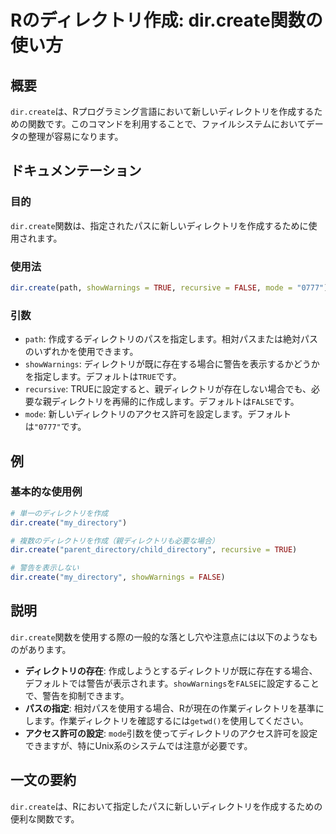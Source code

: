 <!--
Meta Description: # Rのディレクトリ作成: dir.create関数の使い方 ## 概要 `dir.create`は、Rプログラミング言語において新しいディレクトリを作成するための関数です。このコマンドを利用することで、ファイルシステムにおいてデータの整理が容易になります。 ## ドキュメンテーション ### 目的...
Meta Keywords: dir, create, showwarnings, false, true
-->

# Rのディレクトリ作成: dir.create関数の使い方

## 概要
`dir.create`は、Rプログラミング言語において新しいディレクトリを作成するための関数です。このコマンドを利用することで、ファイルシステムにおいてデータの整理が容易になります。

## ドキュメンテーション
### 目的
`dir.create`関数は、指定されたパスに新しいディレクトリを作成するために使用されます。

### 使用法
```R
dir.create(path, showWarnings = TRUE, recursive = FALSE, mode = "0777")
```

### 引数
- `path`: 作成するディレクトリのパスを指定します。相対パスまたは絶対パスのいずれかを使用できます。
- `showWarnings`: ディレクトリが既に存在する場合に警告を表示するかどうかを指定します。デフォルトは`TRUE`です。
- `recursive`: TRUEに設定すると、親ディレクトリが存在しない場合でも、必要な親ディレクトリを再帰的に作成します。デフォルトは`FALSE`です。
- `mode`: 新しいディレクトリのアクセス許可を設定します。デフォルトは`"0777"`です。

## 例
### 基本的な使用例
```R
# 単一のディレクトリを作成
dir.create("my_directory")

# 複数のディレクトリを作成（親ディレクトリも必要な場合）
dir.create("parent_directory/child_directory", recursive = TRUE)

# 警告を表示しない
dir.create("my_directory", showWarnings = FALSE)
```

## 説明
`dir.create`関数を使用する際の一般的な落とし穴や注意点には以下のようなものがあります。

- **ディレクトリの存在**: 作成しようとするディレクトリが既に存在する場合、デフォルトでは警告が表示されます。`showWarnings`を`FALSE`に設定することで、警告を抑制できます。
- **パスの指定**: 相対パスを使用する場合、Rが現在の作業ディレクトリを基準にします。作業ディレクトリを確認するには`getwd()`を使用してください。
- **アクセス許可の設定**: `mode`引数を使ってディレクトリのアクセス許可を設定できますが、特にUnix系のシステムでは注意が必要です。

## 一文の要約
`dir.create`は、Rにおいて指定したパスに新しいディレクトリを作成するための便利な関数です。